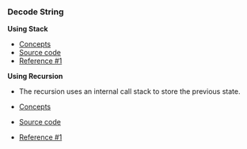 ### Decode String
**Using Stack**
- [Concepts](images/)
- [Source code](source/)
- [Reference #1]()

**Using Recursion**
- The recursion uses an internal call stack to store the previous state.

- [Concepts](images/)
- [Source code](source/)
- [Reference #1]()